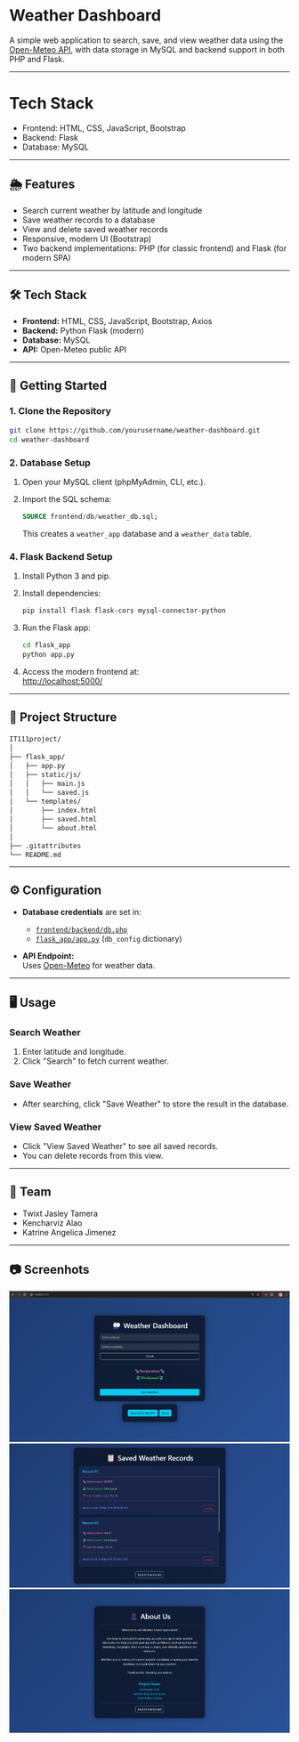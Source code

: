 # Weather Dashboard

A simple web application to search, save, and view weather data using the [Open-Meteo API](https://open-meteo.com/), with data storage in MySQL and backend support in both PHP and Flask.

---

# Tech Stack

- Frontend: HTML, CSS, JavaScript, Bootstrap
- Backend: Flask
- Database: MySQL

---

## 🌦️ Features

- Search current weather by latitude and longitude
- Save weather records to a database
- View and delete saved weather records
- Responsive, modern UI (Bootstrap)
- Two backend implementations: PHP (for classic frontend) and Flask (for modern SPA)

---

## 🛠️ Tech Stack

- **Frontend:** HTML, CSS, JavaScript, Bootstrap, Axios
- **Backend:** Python Flask (modern)
- **Database:** MySQL
- **API:** Open-Meteo public API

---

## 🚀 Getting Started

### 1. Clone the Repository

```sh
git clone https://github.com/yourusername/weather-dashboard.git
cd weather-dashboard
```

### 2. Database Setup

1. Open your MySQL client (phpMyAdmin, CLI, etc.).
2. Import the SQL schema:

   ```sql
   SOURCE frontend/db/weather_db.sql;
   ```

   This creates a `weather_app` database and a `weather_data` table.

### 4. Flask Backend Setup

1. Install Python 3 and pip.
2. Install dependencies:

   ```sh
   pip install flask flask-cors mysql-connector-python
   ```

3. Run the Flask app:

   ```sh
   cd flask_app
   python app.py
   ```

4. Access the modern frontend at:  
   [http://localhost:5000/](http://localhost:5000/)

---

## 📂 Project Structure

```
IT111project/
│
├── flask_app/
│   ├── app.py
│   ├── static/js/
│   │   ├── main.js
│   │   └── saved.js
│   └── templates/
│       ├── index.html
│       ├── saved.html
│       └── about.html
│
├── .gitattributes
└── README.md
```

---

## ⚙️ Configuration

- **Database credentials** are set in:
  - [`frontend/backend/db.php`](frontend/backend/db.php)
  - [`flask_app/app.py`](flask_app/app.py) (`db_config` dictionary)

- **API Endpoint:**  
  Uses [Open-Meteo](https://open-meteo.com/) for weather data.

---

## 🖥️ Usage

### Search Weather

1. Enter latitude and longitude.
2. Click "Search" to fetch current weather.

### Save Weather

- After searching, click "Save Weather" to store the result in the database.

### View Saved Weather

- Click "View Saved Weather" to see all saved records.
- You can delete records from this view.

---

## 👥 Team

- Twixt Jasley Tamera
- Kencharviz Alao
- Katrine Angelica Jimenez

---

## 📷 Screenhots

![alt text](screenshots/index.png)
![alt text](screenshots/saved.png)
![alt text](screenshots/about.png)
